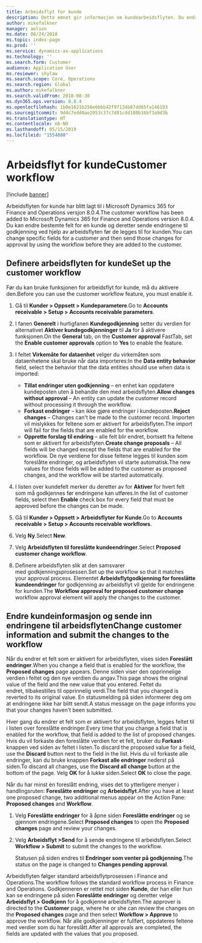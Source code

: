 ```yaml
---
title: Arbeidsflyt for kunde
description: Dette emnet gir informasjon om kundearbeidsflyten. Du endrer bestemte felt for en kunde og deretter sende endringene til godkjenning ved hjelp av arbeidsflyten før de legges til for kunden.
author: mikefalkner
manager: aolson
ms.date: 08/24/2018
ms.topic: index-page
ms.prod: ''
ms.service: dynamics-ax-applications
ms.technology: ''
ms.search.form: Customer
audience: Application User
ms.reviewer: shylaw
ms.search.scope: Core, Operations
ms.search.region: Global
ms.author: mikefalkner
ms.search.validFrom: 2018-08-30
ms.dyn365.ops.version: 8.0.4
ms.openlocfilehash: 1b0e1621b256e6bbb42f97134b87dd65fa146193
ms.sourcegitcommit: 9d4c7edd0ae2053c37c7d81cdd180b16bf3a9d3b
ms.translationtype: HT
ms.contentlocale: nb-NO
ms.lasthandoff: 05/15/2019
ms.locfileid: "1554880"
---
```

# <a name="customer-workflow"></a><span data-ttu-id="f8354-104">Arbeidsflyt for kunde</span><span class="sxs-lookup"><span data-stu-id="f8354-104">Customer workflow</span></span>

[!include [banner](../includes/banner.md)]

<span data-ttu-id="f8354-105">Arbeidsflyten for kunde har blitt lagt til i Microsoft Dynamics 365 for Finance and Operations versjon 8.0.4.</span><span class="sxs-lookup"><span data-stu-id="f8354-105">The customer workflow has been added to Microsoft Dynamics 365 for Finance and Operations version 8.0.4.</span></span> <span data-ttu-id="f8354-106">Du kan endre bestemte felt for en kunde og deretter sende endringene til godkjenning ved hjelp av arbeidsflyten før de legges til for kunden.</span><span class="sxs-lookup"><span data-stu-id="f8354-106">You can change specific fields for a customer and then send those changes for approval by using the workflow before they are added to the customer.</span></span>

## <a name="set-up-the-customer-workflow"></a><span data-ttu-id="f8354-107">Definere arbeidsflyten for kunde</span><span class="sxs-lookup"><span data-stu-id="f8354-107">Set up the customer workflow</span></span>

<span data-ttu-id="f8354-108">Før du kan bruke funksjonen for arbeidsflyt for kunde, må du aktivere den.</span><span class="sxs-lookup"><span data-stu-id="f8354-108">Before you can use the customer workflow feature, you must enable it.</span></span>

1. <span data-ttu-id="f8354-109">Gå til **Kunder \> Oppsett \> Kundeparametere**.</span><span class="sxs-lookup"><span data-stu-id="f8354-109">Go to **Accounts receivable \> Setup \> Accounts receivable parameters**.</span></span>
2. <span data-ttu-id="f8354-110">I fanen **Generelt** i hurtigfanen **Kundegodkjenning** setter du verdien for alternativet **Aktiver kundegodkjenninger** til **Ja** for å aktivere funksjonen.</span><span class="sxs-lookup"><span data-stu-id="f8354-110">On the **General** tab, on the **Customer approval** FastTab, set the **Enable customer approvals** option to **Yes** to enable the feature.</span></span>
3. <span data-ttu-id="f8354-111">I feltet **Virkemåte for dataenhet** velger du virkemåten som dataenhetene skal bruke når data importeres:</span><span class="sxs-lookup"><span data-stu-id="f8354-111">In the **Data entity behavior** field, select the behavior that the data entities should use when data is imported:</span></span>

    - <span data-ttu-id="f8354-112">**Tillat endringer uten godkjenning** – en enhet kan oppdatere kundeposten uten å behandle den med arbeidsflyten.</span><span class="sxs-lookup"><span data-stu-id="f8354-112">**Allow changes without approval** – An entity can update the customer record without processing it through the workflow.</span></span>
    - <span data-ttu-id="f8354-113">**Forkast endringer** – kan ikke gjøre endringer i kundeposten.</span><span class="sxs-lookup"><span data-stu-id="f8354-113">**Reject changes** – Changes can't be made to the customer record.</span></span> <span data-ttu-id="f8354-114">Importen vil mislykkes for feltene som er aktivert for arbeidsflyten.</span><span class="sxs-lookup"><span data-stu-id="f8354-114">The import will fail for the fields that are enabled for the workflow.</span></span>
    - <span data-ttu-id="f8354-115">**Opprette forslag til endring** – alle felt blir endret, bortsett fra feltene som er aktivert for arbeidsflyten.</span><span class="sxs-lookup"><span data-stu-id="f8354-115">**Create change proposals** – All fields will be changed except the fields that are enabled for the workflow.</span></span> <span data-ttu-id="f8354-116">De nye verdiene for disse feltene legges til kunden som foreslåtte endringer, og arbeidsflyten vil starte automatisk.</span><span class="sxs-lookup"><span data-stu-id="f8354-116">The new values for those fields will be added to the customer as proposed changes, and the workflow will be started automatically.</span></span>

4. <span data-ttu-id="f8354-117">I listen over kundefelt merker du deretter av for **Aktiver** for hvert felt som må godkjennes før endringene kan utføres.</span><span class="sxs-lookup"><span data-stu-id="f8354-117">In the list of customer fields, select then **Enable** check box for every field that must be approved before the changes can be made.</span></span>
5. <span data-ttu-id="f8354-118">Gå til **Kunder \> Oppsett \> Arbeidsflyter for Kunde**.</span><span class="sxs-lookup"><span data-stu-id="f8354-118">Go to **Accounts receivable \> Setup \> Accounts receivable workflows**.</span></span>
6. <span data-ttu-id="f8354-119">Velg **Ny**.</span><span class="sxs-lookup"><span data-stu-id="f8354-119">Select **New**.</span></span>
7. <span data-ttu-id="f8354-120">Velg **Arbeidsflyten til foreslåtte kundeendringer**.</span><span class="sxs-lookup"><span data-stu-id="f8354-120">Select **Proposed customer change workflow**.</span></span> 
8. <span data-ttu-id="f8354-121">Definere arbeidsflyten slik at den samsvarer med godkjenningsprosessen.</span><span class="sxs-lookup"><span data-stu-id="f8354-121">Set up the workflow so that it matches your approval process.</span></span> <span data-ttu-id="f8354-122">Elementet **Arbeidsflytgodkjenning for foreslåtte kundeendringer** for godkjenning av arbeidsflyt vil gjelde for endringene for kunden.</span><span class="sxs-lookup"><span data-stu-id="f8354-122">The **Workflow approval for proposed customer change** workflow approval element will apply the changes to the customer.</span></span>

## <a name="change-customer-information-and-submit-the-changes-to-the-workflow"></a><span data-ttu-id="f8354-123">Endre kundeinformasjon og sende inn endringene til arbeidsflyten</span><span class="sxs-lookup"><span data-stu-id="f8354-123">Change customer information and submit the changes to the workflow</span></span>

<span data-ttu-id="f8354-124">Når du endrer et felt som er aktivert for arbeidsflyten, vises siden **Foreslått endringer**.</span><span class="sxs-lookup"><span data-stu-id="f8354-124">When you change a field that is enabled for the workflow, the **Proposed changes** page appears.</span></span> <span data-ttu-id="f8354-125">Denne siden viser den opprinnelige verdien i feltet og den nye verdien du angav.</span><span class="sxs-lookup"><span data-stu-id="f8354-125">This page shows the original value of the field and the new value that you entered.</span></span> <span data-ttu-id="f8354-126">Feltet du endret, tilbakestilles til opprinnelig verdi.</span><span class="sxs-lookup"><span data-stu-id="f8354-126">The field that you changed is reverted to its original value.</span></span> <span data-ttu-id="f8354-127">En statusmelding på siden informerer deg om at endringene ikke har blitt sendt.</span><span class="sxs-lookup"><span data-stu-id="f8354-127">A status message on the page informs you that your changes haven't been submitted.</span></span>

<span data-ttu-id="f8354-128">Hver gang du endrer et felt som er aktivert for arbeidsflyten, legges feltet til i listen over foreslåtte endringer.</span><span class="sxs-lookup"><span data-stu-id="f8354-128">Every time that you change a field that is enabled for the workflow, that field is added to the list of proposed changes.</span></span> <span data-ttu-id="f8354-129">Hvis du vil forkaste den foreslåtte verdien for et felt, bruker du **Forkast**-knappen ved siden av feltet i listen.</span><span class="sxs-lookup"><span data-stu-id="f8354-129">To discard the proposed value for a field, use the **Discard** button next to the field in the list.</span></span> <span data-ttu-id="f8354-130">Hvis du vil forkaste alle endringer, kan du bruke knappen **Forkast alle endringer** nederst på siden.</span><span class="sxs-lookup"><span data-stu-id="f8354-130">To discard all changes, use the **Discard all change** button at the bottom of the page.</span></span> <span data-ttu-id="f8354-131">Velg **OK** for å lukke siden.</span><span class="sxs-lookup"><span data-stu-id="f8354-131">Select **OK** to close the page.</span></span>

<span data-ttu-id="f8354-132">Når du har minst én foreslått endring, vises det to ytterligere menyer i handlingsruten: **Foreslåtte endringer** og **Arbeidsflyt**.</span><span class="sxs-lookup"><span data-stu-id="f8354-132">After you have at least one proposed change, two additional menus appear on the Action Pane: **Proposed changes** and **Workflow**.</span></span>

1. <span data-ttu-id="f8354-133">Velg **Foreslåtte endringer** for å åpne siden **Foreslåtte endringer** og se gjennom endringene.</span><span class="sxs-lookup"><span data-stu-id="f8354-133">Select **Proposed changes** to open the **Proposed changes** page and review your changes.</span></span>
2. <span data-ttu-id="f8354-134">Velg **Arbeidsflyt \>Send** for å sende endringene til arbeidsflyten.</span><span class="sxs-lookup"><span data-stu-id="f8354-134">Select **Workflow \> Submit** to submit the changes to the workflow.</span></span>

    <span data-ttu-id="f8354-135">Statusen på siden endres til **Endringer som venter på godkjenning**.</span><span class="sxs-lookup"><span data-stu-id="f8354-135">The status on the page is changed to **Changes pending approval**.</span></span>

<span data-ttu-id="f8354-136">Arbeidsflyten følger standard arbeidsflytprosessen i Finance and Operations.</span><span class="sxs-lookup"><span data-stu-id="f8354-136">The workflow follows the standard workflow process in Finance and Operations.</span></span> <span data-ttu-id="f8354-137">Godkjenneren er rettet mot siden **Kunde**, der han eller hun kan se endringene på siden **Foreslåtte endringer** og deretter velge **Arbeidsflyt \> Godkjenn** for å godkjenne arbeidsflyten.</span><span class="sxs-lookup"><span data-stu-id="f8354-137">The approver is directed to the **Customer** page, where he or she can review the changes on the **Proposed changes** page and then select **Workflow \> Approve** to approve the workflow.</span></span> <span data-ttu-id="f8354-138">Når alle godkjenninger er fullført, oppdateres feltene med verdier som du har foreslått.</span><span class="sxs-lookup"><span data-stu-id="f8354-138">After all approvals are completed, the fields are updated with the values that you proposed.</span></span>
